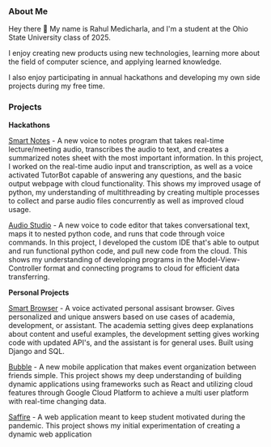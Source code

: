 ### About Me
Hey there 👋 My name is Rahul Medicharla, and I'm a student at the Ohio State University class of 2025.

I enjoy creating new products using new technologies, learning more about the field of computer science, and applying learned knowledge.   

I also enjoy participating in annual hackathons and developing my own side projects during my free time.

### Projects

<b>Hackathons</b>
<p><a href = "https://github.com/jackitaliano/Make23">Smart Notes</a> - A new voice to notes program that takes real-time lecture/meeting audio, transcribes the audio to text, and creates a summarized notes sheet with the most important information. In this project, I worked on the real-time audio input and transcription, as well as a voice activated TutorBot capable of answering any questions, and the basic output webpage with cloud functionality. This shows my improved usage of python, my understanding of multithreading by creating multiple processes to collect and parse audio files concurrently as well as improved cloud usage.</p>

<p><a href = "https://github.com/rahulmedicharla/HackOhio2022">Audio Studio</a> - A new voice to code editor that takes conversational text, maps it to nested python code, and runs that code through voice commands. In this project, I developed the custom IDE that's able to output and run functional python code, and pull new code from the cloud. This shows my understanding of developing programs in the Model-View-Controller format and connecting programs to cloud for efficient data transferring.</p>

<b>Personal Projects</b>

<p><a href = "https://github.com/rahulmedicharla/SmartBrowser">Smart Browser</a> - A voice activated personal assisant browser. Gives personalized and unique answers based on use cases of academia, development, or assistant. The academia setting gives deep explanations about content and useful examples, the development setting gives working code with updated API's, and the assistant is for general uses. Built using Django and SQL. </p>

<p><a href = "https://github.com/rahulmedicharla/Bubble">Bubble</a> - A new mobile application that makes event organization between friends simple. This project shows my deep understanding of building dynamic applications using frameworks such as React and utilizing cloud features through Google Cloud Platform to achieve a multi user platform with real-time changing data.</p>

<p><a href = "https://github.com/rahulmedicharla/saffireFinal">Saffire</a> - A web application meant to keep student motivated during the pandemic. This project shows my initial experimentation of creating a dynamic web application</p>
